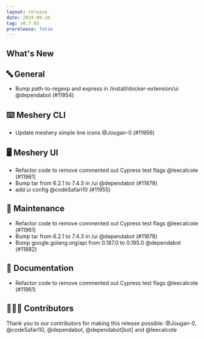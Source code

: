 ```yaml
---
layout: release
date: 2024-09-10
tag: v0.7.95
prerelease: false
---
```


## What's New
## 🔤 General
- Bump path-to-regexp and express in /install/docker-extension/ui @dependabot (#11954)

## ⌨️ Meshery CLI

- Update meshery simple line icons @Jougan-0 (#11956)

## 🖥 Meshery UI

- Refactor code to remove commented out Cypress test flags @leecalcote (#11961)
- Bump tar from 6.2.1 to 7.4.3 in /ui @dependabot (#11878)
- add ui config @codeSafari10 (#11955)

## 🧰 Maintenance

- Refactor code to remove commented out Cypress test flags @leecalcote (#11961)
- Bump tar from 6.2.1 to 7.4.3 in /ui @dependabot (#11878)
- Bump google.golang.org/api from 0.187.0 to 0.195.0 @dependabot (#11882)

## 📖 Documentation

- Refactor code to remove commented out Cypress test flags @leecalcote (#11961)

## 👨🏽‍💻 Contributors

Thank you to our contributors for making this release possible:
@Jougan-0, @codeSafari10, @dependabot, @dependabot[bot] and @leecalcote

